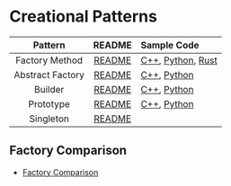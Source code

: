 # Creational Patterns

|     Pattern      |                 README                 | Sample Code                                                                                          |
| :--------------: | :------------------------------------: | :--------------------------------------------------------------------------------------------------- |
|  Factory Method  |  [README](./factory-method/README.md)  | [C++](./factory-method/main.cpp), [Python](./factory-method/main.py), [Rust](./factory-method/rust/) |
| Abstract Factory | [README](./abstract-factory/README.md) | [C++](./abstract-factory/main.cpp), [Python](./abstract-factory/main.py)                             |
|     Builder      |     [README](./builder/README.md)      | [C++](./builder/main.cpp), [Python](./builder/main.py)                                               |
|    Prototype     |    [README](./prototype/README.md)     | [C++](./prototype/main.cpp), [Python](./prototype/main.py)                                           |
|    Singleton     |    [README](./singleton/README.md)     |                                                                                                      |

## Factory Comparison

- [Factory Comparison](https://refactoring.guru/ja/design-patterns/factory-comparison)
